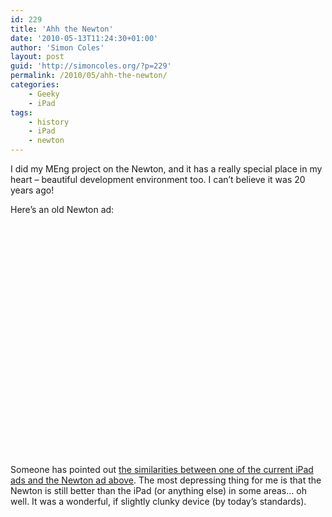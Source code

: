 ```yaml
---
id: 229
title: 'Ahh the Newton'
date: '2010-05-13T11:24:30+01:00'
author: 'Simon Coles'
layout: post
guid: 'http://simoncoles.org/?p=229'
permalink: /2010/05/ahh-the-newton/
categories:
    - Geeky
    - iPad
tags:
    - history
    - iPad
    - newton
---
```


I did my MEng project on the Newton, and it has a really special place in my heart – beautiful development environment too. I can’t believe it was 20 years ago!

Here’s an old Newton ad:  
<object height="385" width="640"><param name="movie" value="http://www.youtube.com/v/Bh-yed48e0Y&color1=0xb1b1b1&color2=0xd0d0d0&hl=en_US&feature=player_embedded&fs=1"></param><param name="allowFullScreen" value="true"></param><param name="allowScriptAccess" value="always"></param><embed allowfullscreen="true" allowscriptaccess="always" height="385" src="http://www.youtube.com/v/Bh-yed48e0Y&color1=0xb1b1b1&color2=0xd0d0d0&hl=en_US&feature=player_embedded&fs=1" type="application/x-shockwave-flash" width="640"></embed></object>

Someone has pointed out [the similarities between one of the current iPad ads and the Newton ad above](http://www.macrumors.com/2010/05/12/apple-gives-a-nod-to-newton-with-new-what-is-ipad-ad/). The most depressing thing for me is that the Newton is still better than the iPad (or anything else) in some areas… oh well. It was a wonderful, if slightly clunky device (by today’s standards).